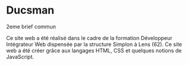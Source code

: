 # Ducsman
2eme brief commun

Ce site web a été réalisé dans le cadre de la formation Développeur Intégrateur Web dispensée par la structure Simplon à Lens (62).
Ce site web a été créer grâce aux langages HTML, CSS et quelques notions de JavaScript.




